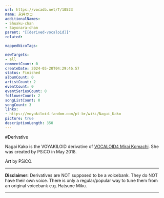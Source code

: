 ```yaml
---
url: https://vocadb.net/T/10523
name: 永井カコ
additionalNames: 
- Shuaku-chan
- Sayonara-chan
parent: "[[derived-vocaloid]]"
related:

mappedNicoTags:

newTargets:
- all
commentCount: 0
createDate: 2024-05-20T04:29:46.57
status: Finished
albumCount: 0
artistCount: 2
eventCount: 0
eventSeriesCount: 0
followerCount: 2
songListCount: 0
songCount: 3
links: 
- https://voyakiloid.fandom.com/pt-br/wiki/Nagai_Kako
picture: true
descriptionLength: 350
---
```


#Derivative

Nagai Kako is the VOYAKILOID derivative of [VOCALOID4 Mirai Komachi](https://vocadb.net/Ar/66768). She was created by PSiCO in May 2018.

Art by PSiCO.

---

**Disclaimer:** Derivatives are NOT supposed to be a voicebank. They do NOT have their own voice. There is only a regular/popular way to tune them from an original voicebank e.g. Hatsune Miku.

---

